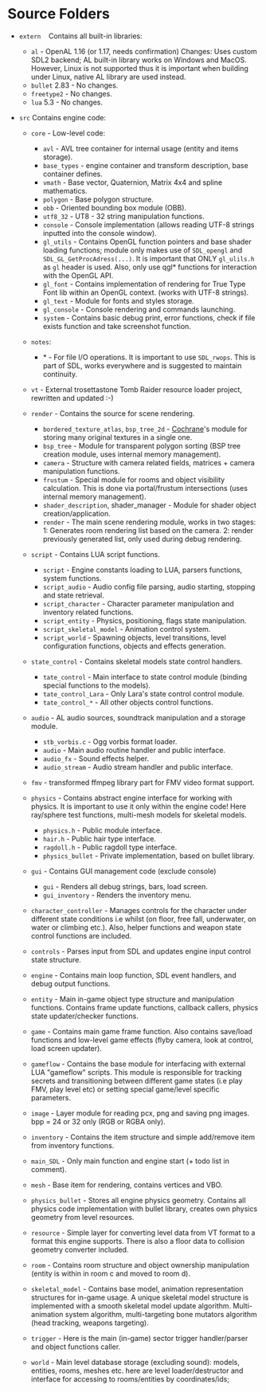 # Source Folders

- `extern`
    Contains all built-in libraries:
    - `al` - OpenAL 1.16 (or 1.17, needs confirmation) Changes: Uses custom SDL2 backend; AL built-in library works on Windows and MacOS. However, Linux is not supported thus it is important when building under Linux, native AL library are used instead.
    - `bullet` 2.83 - No changes.
    - `freetype2` - No changes.
	- `lua` 5.3 - No changes.
 
- `src`
    Contains engine code:
    - `core` - Low-level code:
         - `avl` - AVL tree container for internal usage (entity and items storage).
         - `base_types` - engine container and transform description, base container defines.
         - `vmath` - Base vector, Quaternion, Matrix 4x4 and spline mathematics.
         - `polygon` - Base polygon structure.
         - `obb` - Oriented bounding box module (OBB).
         - `utf8_32` - UT8 - 32 string manipulation functions.
         - `console` - Console implementation (allows reading UTF-8 strings inputted into the console window).
         - `gl_utils` - Contains OpenGL function pointers and base shader loading functions; module only makes use of `SDL_opengl` and `SDL_GL_GetProcAdress(...)`. It is important that ONLY `gl_ulils.h` as `gl` header is used. Also, only use qgl\* functions for interaction with the OpenGL API.
         - `gl_font` - Contains implementation of rendering for True Type Font lib within an OpenGL context. (works with UTF-8 strings).
         - `gl_text` - Module for fonts and styles storage.
         - `gl_console` - Console rendering and commands launching.
         - `system` - Contains basic debug print, error functions, check if file exists function and take screenshot function.
    - `notes`:
         - \* - For file I/O operations. It is important to use `SDL_rwops`. This is part of SDL, works everywhere and is suggested to maintain continuity.

    - `vt` - External trosettastone Tomb Raider resource loader project, rewritten and updated :-)

    - `render` - Contains the source for scene rendering.
         - `bordered_texture_atlas`, `bsp_tree_2d` - [Cochrane](https://github.com/Cochrane)'s module for storing many original textures in a single one.
         - `bsp_tree` - Module for transparent polygon sorting (BSP tree creation module, uses internal memory management).
         - `camera` - Structure with camera related fields, matrices + camera manipulation functions.
         - `frustum` - Special module for rooms and object visibility calculation. This is done via portal/frustum intersections (uses internal memory management).
         - `shader_description`, shader_manager - Module for shader object creation/application.
         - `render` - The main scene rendering module, works in two stages: 1: Generates room rendering list based on the camera. 2: render previously generated list, only used during debug rendering.

    - `script` - Contains LUA script functions.
         - `script` - Engine constants loading to LUA, parsers functions, system functions.
         - `script_audio` - Audio config file parsing, audio starting,  stopping and state retrieval.
         - `script_character` - Character parameter manipulation and inventory related functions.
         - `script_entity` - Physics, positioning, flags state manipulation.
         - `script_skeletal_model` - Animation control system.
         - `script_world` - Spawning objects, level transitions, level configuration functions, objects and effects generation.

    - `state_control` - Contains skeletal models state control handlers.
         - `tate_control` - Main interface to state control module (binding special functions to the models).
         - `tate_control_Lara` - Only Lara's state control control module.
         - `tate_control_*` - All other objects control functions.
    - `audio` - AL audio sources, soundtrack manipulation and a storage module.
         - `stb_vorbis.c` - Ogg vorbis format loader.
         - `audio` - Main audio routine handler and public interface.
         - `audio_fx` - Sound effects helper.
         - `audio_stream` - Audio stream handler and public interface.
		 
    - `fmv` - transformed ffmpeg library part for FMV video format support.

    - `physics` - Contains abstract engine interface for working with physics. It is important to use it only within the engine code! Here ray/sphere test functions, multi-mesh models for skeletal models.
         - `physics.h` - Public module interface.
         - `hair.h` - Public hair type interface.
         - `ragdoll.h` - Public ragdoll type interface.
         - `physics_bullet` - Private implementation, based on bullet library.

    - `gui` - Contains GUI management code (exclude console)
         - `gui` - Renders all debug strings, bars, load screen.
         - `gui_inventory` - Renders the inventory menu.

    - `character_controller` - Manages controls for the character under different state conditions i.e whilst (on floor, free fall, underwater, on water or climbing etc.). Also, helper functions and weapon state control functions are included.
    - `controls` - Parses input from SDL and updates engine input control state structure.
    - `engine` - Contains main loop function, SDL event handlers, and debug output functions.
    - `entity` - Main in-game object type structure and manipulation functions. Contains frame update functions, callback callers, physics state updater/checker functions.
    - `game` - Contains main game frame function. Also contains save/load functions and low-level game effects (flyby camera, look at control, load screen updater).
    - `gameflow` - Contains the base module for interfacing with external LUA "gameflow" scripts. This module is responsible for tracking secrets and transitioning between different game states (i.e play FMV, play level etc) or setting special game/level specific parameters.
    - `image` - Layer module for reading pcx, png and saving png images. bpp = 24 or 32 only (RGB or RGBA only).
    - `inventory` - Contains the item structure and simple add/remove item from inventory functions.
    - `main_SDL` - Only main function and engine start (+ todo list in comment).
    - `mesh` - Base item for rendering, contains vertices and VBO.
    - `physics_bullet` - Stores all engine physics geometry. Contains all physics code implementation with bullet library, creates own physics geometry from level resources.
    - `resource` - Simple layer for converting level data from VT format to a format this engine supports. There is also a floor data to collision geometry converter included.
    - `room` - Contains room structure and object ownership manipulation (entity is within in room c and moved to room d).
    - `skeletal_model` - Contains base model, animation representation structures for in-game usage. A unique skeletal model structure is implemented with a smooth skeletal model update algorithm. Multi-animation system algorithm, multi-targeting bone mutators algorithm (head tracking, weapons targeting).
    - `trigger` - Here is the main (in-game) sector trigger handler/parser and object functions caller.
    - `world` - Main level database storage (excluding sound): models, entities, rooms, meshes etc. here are level loader/destructor and interface for accessing to rooms/entities by coordinates/ids;

